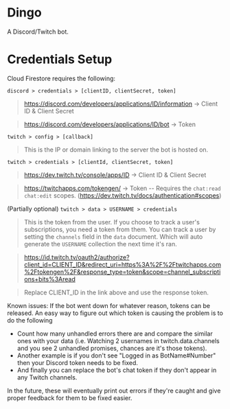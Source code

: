 # Dingo
A Discord/Twitch bot.

# Credentials Setup
Cloud Firestore requires the following:

`discord > credentials > [clientID, clientSecret, token]`

> https://discord.com/developers/applications/ID/information -> Client ID & Client Secret

> https://discord.com/developers/applications/ID/bot -> Token

`twitch > config > [callback]`
> This is the IP or domain linking to the server the bot is hosted on.

`twitch > credentials > [clientId, clientSecret, token]`
> https://dev.twitch.tv/console/apps/ID -> Client ID & Client Secret

> https://twitchapps.com/tokengen/ -> Token -- Requires the `chat:read chat:edit` scopes.  (https://dev.twitch.tv/docs/authentication#scopes)

(Partially optional) `twitch > data > USERNAME > credentials`

> This is the token from the user. If you choose to track a user's subscriptions, you need a token from them. You can track a user by setting the `channels` field in the `data` document. Which will auto generate the `USERNAME` collection the next time it's ran.

> https://id.twitch.tv/oauth2/authorize?client_id=CLIENT_ID&redirect_uri=https%3A%2F%2Ftwitchapps.com%2Ftokengen%2F&response_type=token&scope=channel_subscriptions+bits%3Aread

> Replace CLIENT_ID in the link above and use the response token.


Known issues:
If the bot went down for whatever reason, tokens can be released. An easy way to figure out which token is causing the problem is to do the following
- Count how many unhandled errors there are and compare the similar ones with your data (i.e. Watching 2 usernames in twitch.data.channels and you see 2 unhandled promises, chances are it's those tokens).
- Another example is if you don't see "Logged in as BotName#Number" then your Discord token needs to be fixed.
- And finally you can replace the bot's chat token if they don't appear in any Twitch channels.

In the future, these will eventually print out errors if they're caught and give proper feedback for them to be fixed easier.
